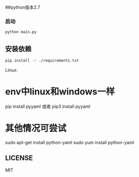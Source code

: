 

##python版本2.7

###  启动
```bash
python main.py
```


## 安装依赖
```bash
pip install -r ./requirements.txt
```
Linux:
# env中linux和windows一样
pip install pyyaml 或者 pip3 install pyyaml

# 其他情况可尝试
sudo apt-get install python-yaml
sudo yum install python-yaml



## LICENSE

MIT




